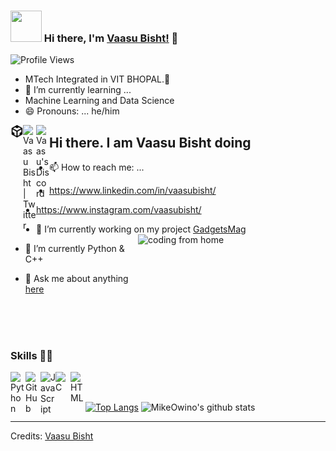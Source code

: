 

### <img src="https://i.pinimg.com/originals/00/4b/17/004b173f6e3d6843df10114e087f30a8.gif" width="50" height="50" /> Hi there, I'm [Vaasu Bisht!](https://www.linkedin.com/in/vaasubisht/) 👋
![Profile Views](https://hits.seeyoufarm.com/api/count/incr/badge.svg?url=https://github.com/vaasu2002/&title=Profile%20Views)
-    MTech Integrated in VIT BHOPAL.👋
-   🌱 I’m currently learning ... 
-    Machine Learning and Data Science
-    😄 Pronouns: ... he/him

<a href="https://codesandbox.io/u/mikeeowino">
  <img align="left" alt="Vaasu Bisht | CodeSandbox" width="20px" src="https://raw.githubusercontent.com/anuraghazra/anuraghazra/master/assets/codesandbox.svg" />
</a>
<a href="https://twitter.com/mikeeowino">
  <img align="left" alt="Vaasu Bisht | Twitter" width="21px" src="https://raw.githubusercontent.com/anuraghazra/anuraghazra/master/assets/twitter.svg" />
</a>
<a href="https://discord.gg/VK4k3Br">
  <img align="left" alt="Vaasu's Discord" width="21px" src="https://raw.githubusercontent.com/anuraghazra/anuraghazra/master/assets/discord-round.svg" />
</a>

## Hi there. I am Vaasu Bisht doing 
- 📫 How to reach me: ...
- https://www.linkedin.com/in/vaasubisht/
- https://www.instagram.com/vaasubisht/

- 🔭 I’m currently working on my project [GadgetsMag](https://github.com/gadgetsmag.github.io) <img align="right" alt="coding from home" src= "https://camo.githubusercontent.com/410dd0b1b800cd1e13965237beee2a32474be978/68747470733a2f2f6d656469612e67697068792e636f6d2f6d656469612f4d3967624264396e6244724f5475314d71782f67697068792e676966" height = 200 width = 300/>
- 🌱 I’m currently Python & C++
- 💬 Ask me about anything [here](https://www.instagram.com/vaasubisht/)
<br>
<br>
<br>

### Skills 👨‍💻

<img align="left" alt="Python" width="24px" src="https://cdn.jsdelivr.net/npm/simple-icons@3.2.0/icons/python.svg" />
<img align="left" alt="GitHub" width="24px" src="https://cdn.jsdelivr.net/npm/simple-icons@3.2.0/icons/github.svg" />
<img align="left" alt="JavaScript" width="24px" src="https://cdn.jsdelivr.net/npm/simple-icons@3.2.0/icons/javascript.svg" />
<img align="left" alt="C" width="24px" src="https://cdn.jsdelivr.net/npm/simple-icons@3.2.0/icons/c.svg" />
<img align="left" alt="HTML" width="24px" src="https://cdn.jsdelivr.net/npm/simple-icons@3.2.0/icons/html5.svg" />

<br>
<br>

[![Top Langs](https://github-readme-stats.vercel.app/api/top-langs/?username=vaasu2002&layout=compact&theme=highcontrast)](https://github.com/vaasu2002/)
![MikeOwino's github stats](https://github-readme-stats.vercel.app/api?username=vaasu2002&count_private=true&show_icons=true&theme=highcontrast)

-----
Credits: [Vaasu Bisht](https://github.com/vaasu2002)
